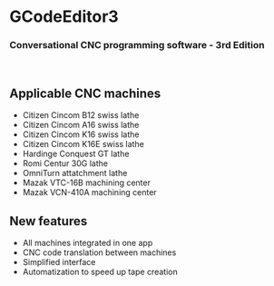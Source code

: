 # GCodeEditor3

### Conversational CNC programming software - 3rd Edition
<br>

## Applicable CNC machines

- Citizen Cincom B12 swiss lathe
- Citizen Cincom A16 swiss lathe
- Citizen Cincom K16 swiss lathe
- Citizen Cincom K16E swiss lathe
- Hardinge Conquest GT lathe
- Romi Centur 30G lathe
- OmniTurn attatchment lathe
- Mazak VTC-16B machining center
- Mazak VCN-410A machining center

## New features
- All machines integrated in one app
- CNC code translation between machines
- Simplified interface
- Automatization to speed up tape creation